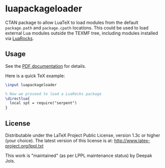 # luapackageloader
CTAN package to allow LuaTeX to load modules from the default `package.path` and `package.cpath` locations. This could be used
to load external Lua modules outside the TEXMF tree, including modules installed via [LuaRocks](https://luarocks.org).

## Usage
See the [PDF documentation](luapackageloader.pdf) for details.

Here is a quick TeX example:

```tex
\input luapackageloader

% Now we proceed to load a LuaRocks package
\directlua{
  local spt = require("serpent")
}
```

## License
Distributable under the LaTeX Project Public License, version 1.3c or higher (your choice). The latest version of this license is at: http://www.latex-project.org/lppl.txt

This work is "maintained" (as per LPPL maintenance status) by Deepak Jois.
